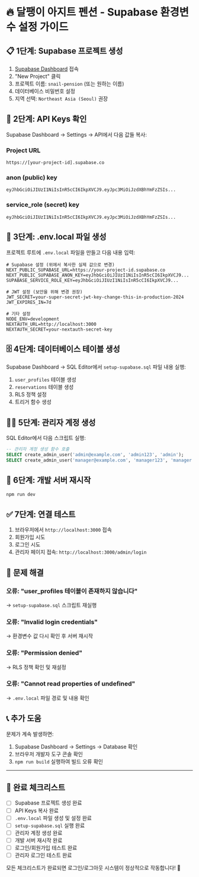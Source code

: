 # 🔥 달팽이 아지트 펜션 - Supabase 환경변수 설정 가이드

## 📋 **1단계: Supabase 프로젝트 생성**

1. [Supabase Dashboard](https://supabase.com/dashboard) 접속
2. "New Project" 클릭
3. 프로젝트 이름: `snail-pension` (또는 원하는 이름)
4. 데이터베이스 비밀번호 설정
5. 지역 선택: `Northeast Asia (Seoul)` 권장

## 🔑 **2단계: API Keys 확인**

Supabase Dashboard → Settings → API에서 다음 값들 복사:

### Project URL
```
https://[your-project-id].supabase.co
```

### anon (public) key
```
eyJhbGciOiJIUzI1NiIsInR5cCI6IkpXVCJ9.eyJpc3MiOiJzdXBhYmFzZSIs...
```

### service_role (secret) key
```
eyJhbGciOiJIUzI1NiIsInR5cCI6IkpXVCJ9.eyJpc3MiOiJzdXBhYmFzZSIs...
```

## 📄 **3단계: .env.local 파일 생성**

프로젝트 루트에 `.env.local` 파일을 만들고 다음 내용 입력:

```env
# Supabase 설정 (위에서 복사한 실제 값으로 변경)
NEXT_PUBLIC_SUPABASE_URL=https://your-project-id.supabase.co
NEXT_PUBLIC_SUPABASE_ANON_KEY=eyJhbGciOiJIUzI1NiIsInR5cCI6IkpXVCJ9...
SUPABASE_SERVICE_ROLE_KEY=eyJhbGciOiJIUzI1NiIsInR5cCI6IkpXVCJ9...

# JWT 설정 (보안을 위해 변경 권장)
JWT_SECRET=your-super-secret-jwt-key-change-this-in-production-2024
JWT_EXPIRES_IN=7d

# 기타 설정
NODE_ENV=development
NEXTAUTH_URL=http://localhost:3000
NEXTAUTH_SECRET=your-nextauth-secret-key
```

## 🗄️ **4단계: 데이터베이스 테이블 생성**

Supabase Dashboard → SQL Editor에서 `setup-supabase.sql` 파일 내용 실행:

1. `user_profiles` 테이블 생성
2. `reservations` 테이블 생성  
3. RLS 정책 설정
4. 트리거 함수 생성

## 👨‍💼 **5단계: 관리자 계정 생성**

SQL Editor에서 다음 스크립트 실행:

```sql
-- 관리자 계정 생성 함수 호출
SELECT create_admin_user('admin@example.com', 'admin123', 'admin');
SELECT create_admin_user('manager@example.com', 'manager123', 'manager');
```

## 🚀 **6단계: 개발 서버 재시작**

```bash
npm run dev
```

## ✅ **7단계: 연결 테스트**

1. 브라우저에서 `http://localhost:3000` 접속
2. 회원가입 시도
3. 로그인 시도
4. 관리자 페이지 접속: `http://localhost:3000/admin/login`

## 🔧 **문제 해결**

### 오류: "user_profiles 테이블이 존재하지 않습니다"
→ `setup-supabase.sql` 스크립트 재실행

### 오류: "Invalid login credentials"
→ 환경변수 값 다시 확인 후 서버 재시작

### 오류: "Permission denied"
→ RLS 정책 확인 및 재설정

### 오류: "Cannot read properties of undefined"
→ `.env.local` 파일 경로 및 내용 확인

## 📞 **추가 도움**

문제가 계속 발생하면:
1. Supabase Dashboard → Settings → Database 확인
2. 브라우저 개발자 도구 콘솔 확인
3. `npm run build` 실행하여 빌드 오류 확인

---

## 🎯 **완료 체크리스트**

- [ ] Supabase 프로젝트 생성 완료
- [ ] API Keys 복사 완료
- [ ] `.env.local` 파일 생성 및 설정 완료
- [ ] `setup-supabase.sql` 실행 완료
- [ ] 관리자 계정 생성 완료
- [ ] 개발 서버 재시작 완료
- [ ] 로그인/회원가입 테스트 완료
- [ ] 관리자 로그인 테스트 완료

모든 체크리스트가 완료되면 로그인/로그아웃 시스템이 정상적으로 작동합니다! 🎉 